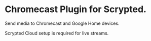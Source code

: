 # Chromecast Plugin for Scrypted.

Send media to Chromecast and Google Home devices.

Scrypted Cloud setup is required for live streams.
